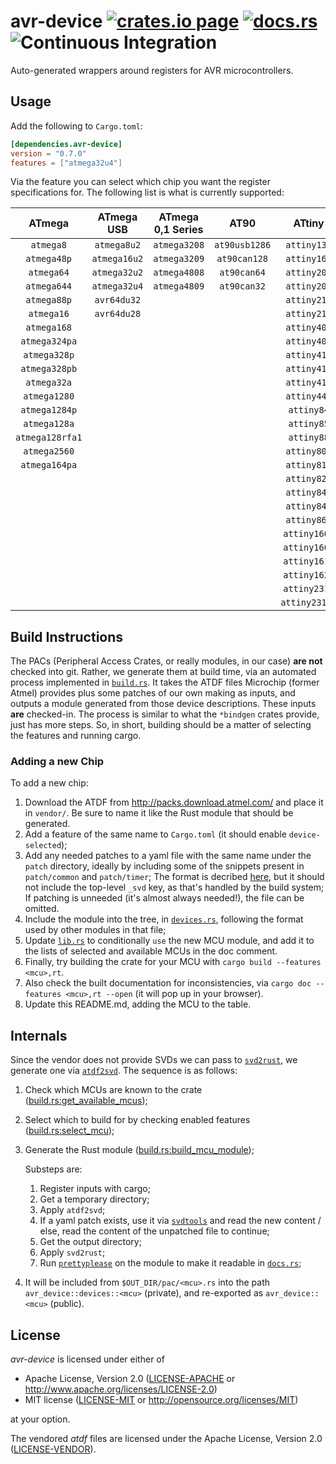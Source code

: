 avr-device [![crates.io page](https://img.shields.io/crates/v/avr-device.svg)](https://crates.io/crates/avr-device) [![docs.rs](https://docs.rs/avr-device/badge.svg)](https://docs.rs/avr-device) ![Continuous Integration](https://github.com/Rahix/avr-device/workflows/Continuous%20Integration/badge.svg)
==========
Auto-generated wrappers around registers for AVR microcontrollers.

## Usage
Add the following to `Cargo.toml`:
```toml
[dependencies.avr-device]
version = "0.7.0"
features = ["atmega32u4"]
```

Via the feature you can select which chip you want the register specifications for.  The following list is what is currently supported:

|     ATmega      |  ATmega USB  | ATmega 0,1 Series |     AT90      |    ATtiny     |
| :-------------: | :----------: | :---------------: | :-----------: | :-----------: |
|    `atmega8`    | `atmega8u2`  |   `atmega3208`    | `at90usb1286` |  `attiny13a`  |
|   `atmega48p`   | `atmega16u2` |   `atmega3209`    | `at90can128`  |  `attiny167`  |
|   `atmega64`    | `atmega32u2` |   `atmega4808`    | `at90can64`   |  `attiny202`  |
|   `atmega644`   | `atmega32u4` |   `atmega4809`    | `at90can32`   |  `attiny204`  |
|   `atmega88p`   | `avr64du32`  |                   |               |  `attiny212`  |
|   `atmega16`    | `avr64du28`  |                   |               |  `attiny214`  |
|   `atmega168`   |              |                   |               |  `attiny402`  |
|  `atmega324pa`  |              |                   |               |  `attiny404`  |
|  `atmega328p`   |              |                   |               |  `attiny412`  |
|  `atmega328pb`  |              |                   |               |  `attiny414`  |
|  `atmega32a`    |              |                   |               |  `attiny416`  |
|  `atmega1280`   |              |                   |               |  `attiny44a`  |
|  `atmega1284p`  |              |                   |               |  `attiny84`   |
|  `atmega128a`   |              |                   |               |  `attiny85`   |
| `atmega128rfa1` |              |                   |               |  `attiny88`   |
|  `atmega2560`   |              |                   |               |  `attiny804`  |
|  `atmega164pa`  |              |                   |               |  `attiny816`  |
|                 |              |                   |               |  `attiny828`  |
|                 |              |                   |               |  `attiny841`  |
|                 |              |                   |               |  `attiny84a`  |
|                 |              |                   |               |  `attiny861`  |
|                 |              |                   |               | `attiny1604`  |
|                 |              |                   |               | `attiny1606`  |
|                 |              |                   |               | `attiny1614`  |
|                 |              |                   |               | `attiny1626`  |
|                 |              |                   |               | `attiny2313`  |
|                 |              |                   |               | `attiny2313a` |

## Build Instructions
The PACs (Peripheral Access Crates, or really modules, in our case) **are not**
checked into git. Rather, we generate them at build time, via an automated
process implemented in [`build.rs`](./build.rs). It takes the ATDF files
Microchip (former Atmel) provides plus some patches of our own making as inputs,
and outputs a module generated from those device descriptions. These inputs
**are** checked-in. The process is similar to what the `*bindgen` crates
provide, just has more steps. So, in short, building should be a matter of
selecting the features and running cargo.

### Adding a new Chip
To add a new chip:

1. Download the ATDF from <http://packs.download.atmel.com/> and place it in
   `vendor/`. Be sure to name it like the Rust module that should be generated.
2. Add a feature of the same name to `Cargo.toml` (it should enable
   `device-selected`);
3. Add any needed patches to a yaml file with the same name under the `patch`
   directory, ideally by including some of the snippets present in
   `patch/common` and `patch/timer`; The format is decribed
   [here](https://github.com/rust-embedded/svdtools#device-and-peripheral-yaml-format),
   but it should not include the top-level `_svd` key, as that's handled by the
   build system; If patching is unneeded (it's almost always needed!), the file
   can be omitted.
4. Include the module into the tree, in [`devices.rs`](./src/devices.rs),
   following the format used by other modules in that file;
5. Update [`lib.rs`](./src/lib.rs) to conditionally `use` the new MCU module,
   and add it to the lists of selected and available MCUs in the doc comment.
6. Finally, try building the crate for your MCU with
   `cargo build --features <mcu>,rt`.
7. Also check the built documentation for inconsistencies, via
   `cargo doc --features <mcu>,rt --open` (it will pop up in your browser).
8. Update this README.md, adding the MCU to the table.
   
## Internals
Since the vendor does not provide SVDs we can pass to [`svd2rust`][], we
generate one via [`atdf2svd`][]. The sequence is as follows:

1. Check which MCUs are known to the crate
   ([build.rs:get_available_mcus](./build.rs));
2. Select which to build for by checking enabled features
   ([build.rs:select_mcu](./build.rs));
3. Generate the Rust module ([build.rs:build_mcu_module](./build.rs));
   
   Substeps are:
   1. Register inputs with cargo;
   2. Get a temporary directory;
   3. Apply `atdf2svd`;
   4. If a yaml patch exists, use it via [`svdtools`][] and read the new content
      / else, read the content of the unpatched file to continue;
   5. Get the output directory;
   6. Apply `svd2rust`;
   7. Run [`prettyplease`][] on the module to make it readable in [`docs.rs`][];
4. It will be included from `$OUT_DIR/pac/<mcu>.rs` into the path
   `avr_device::devices::<mcu>` (private), and re-exported as
   `avr_device::<mcu>` (public).

[`atdf2svd`]: https://github.com/Rahix/atdf2svd
[`svd2rust`]: https://github.com/rust-embedded/svd2rust
[`svdtools`]: https://github.com/rust-embedded/svdtools
[`prettyplease`]: https://github.com/dtolnay/prettyplease
[`docs.rs`]: https://docs.rs/avr-device/latest/avr_device

## License
*avr-device* is licensed under either of

 * Apache License, Version 2.0 ([LICENSE-APACHE](LICENSE-APACHE) or http://www.apache.org/licenses/LICENSE-2.0)
 * MIT license ([LICENSE-MIT](LICENSE-MIT) or http://opensource.org/licenses/MIT)

at your option.

The vendored *atdf* files are licensed under the Apache License, Version 2.0 ([LICENSE-VENDOR](vendor/LICENSE)).
